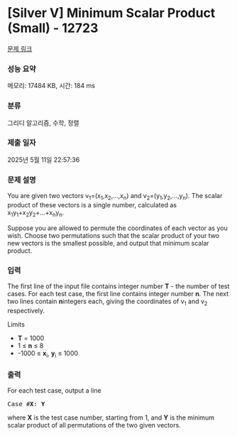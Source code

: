 # [Silver V] Minimum Scalar Product (Small) - 12723 

[문제 링크](https://www.acmicpc.net/problem/12723) 

### 성능 요약

메모리: 17484 KB, 시간: 184 ms

### 분류

그리디 알고리즘, 수학, 정렬

### 제출 일자

2025년 5월 11일 22:57:36

### 문제 설명

<p>You are given two vectors v<sub>1</sub>=(x<sub>1</sub>,x<sub>2</sub>,...,x<sub>n</sub>) and v<sub>2</sub>=(y<sub>1</sub>,y<sub>2</sub>,...,y<sub>n</sub>). The scalar product of these vectors is a single number, calculated as x<sub>1</sub>y<sub>1</sub>+x<sub>2</sub>y<sub>2</sub>+...+x<sub>n</sub>y<sub>n</sub>. </p>

<p>Suppose you are allowed to permute the coordinates of each vector as you wish. Choose two permutations such that the scalar product of your two new vectors is the smallest possible, and output that minimum scalar product.</p>

### 입력 

 <p>The first line of the input file contains integer number <strong>T</strong> - the number of test cases. For each test case, the first line contains integer number <strong>n</strong>. The next two lines contain <strong>n</strong>integers each, giving the coordinates of v<sub>1</sub> and v<sub>2</sub> respectively.</p>

<p>Limits</p>

<ul>
	<li><strong>T</strong> = 1000</li>
	<li>1 ≤ <strong>n</strong> ≤ 8</li>
	<li>-1000 ≤ <strong>x</strong><sub>i</sub>, <strong>y</strong><sub>i</sub> ≤ 1000</li>
</ul>

### 출력 

 <p>For each test case, output a line</p>

<pre>Case #<strong>X</strong>: <strong>Y</strong></pre>

<p>where <strong>X</strong> is the test case number, starting from 1, and <strong>Y</strong> is the minimum scalar product of all permutations of the two given vectors.</p>

